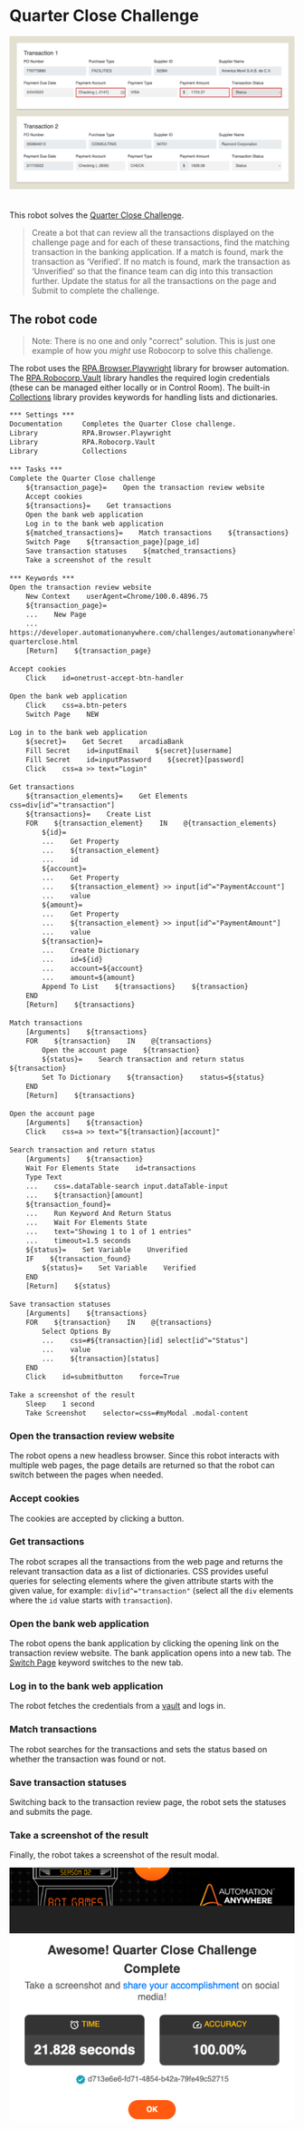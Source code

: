 # Quarter Close Challenge

<img src="images/transaction-review-website.png" style="margin-bottom:20px">

This robot solves the [Quarter Close Challenge](https://developer.automationanywhere.com/challenges/automationanywherelabs-quarterclose.html).

> Create a bot that can review all the transactions displayed on the challenge page and for each of these transactions, find the matching transaction in the banking application. If a match is found, mark the transaction as ‘Verified’. If no match is found, mark the transaction as ‘Unverified’ so that the finance team can dig into this transaction further. Update the status for all the transactions on the page and Submit to complete the challenge.

## The robot code

> Note: There is no one and only "correct" solution. This is just one example of how you _might_ use Robocorp to solve this challenge.

The robot uses the [RPA.Browser.Playwright](https://robocorp.com/docs/libraries/rpa-framework/rpa-browser-playwright) library for browser automation. The [RPA.Robocorp.Vault](https://robocorp.com/docs/libraries/rpa-framework/rpa-robocorp-vault) library handles the required login credentials (these can be managed either locally or in Control Room). The built-in [Collections](https://robocorp.com/docs/libraries/built-in/collections) library provides keywords for handling lists and dictionaries.

```robot
*** Settings ***
Documentation     Completes the Quarter Close challenge.
Library           RPA.Browser.Playwright
Library           RPA.Robocorp.Vault
Library           Collections

*** Tasks ***
Complete the Quarter Close challenge
    ${transaction_page}=    Open the transaction review website
    Accept cookies
    ${transactions}=    Get transactions
    Open the bank web application
    Log in to the bank web application
    ${matched_transactions}=    Match transactions    ${transactions}
    Switch Page    ${transaction_page}[page_id]
    Save transaction statuses    ${matched_transactions}
    Take a screenshot of the result

*** Keywords ***
Open the transaction review website
    New Context    userAgent=Chrome/100.0.4896.75
    ${transaction_page}=
    ...    New Page
    ...    https://developer.automationanywhere.com/challenges/automationanywherelabs-quarterclose.html
    [Return]    ${transaction_page}

Accept cookies
    Click    id=onetrust-accept-btn-handler

Open the bank web application
    Click    css=a.btn-peters
    Switch Page    NEW

Log in to the bank web application
    ${secret}=    Get Secret    arcadiaBank
    Fill Secret    id=inputEmail    ${secret}[username]
    Fill Secret    id=inputPassword    ${secret}[password]
    Click    css=a >> text="Login"

Get transactions
    ${transaction_elements}=    Get Elements    css=div[id^="transaction"]
    ${transactions}=    Create List
    FOR    ${transaction_element}    IN    @{transaction_elements}
        ${id}=
        ...    Get Property
        ...    ${transaction_element}
        ...    id
        ${account}=
        ...    Get Property
        ...    ${transaction_element} >> input[id^="PaymentAccount"]
        ...    value
        ${amount}=
        ...    Get Property
        ...    ${transaction_element} >> input[id^="PaymentAmount"]
        ...    value
        ${transaction}=
        ...    Create Dictionary
        ...    id=${id}
        ...    account=${account}
        ...    amount=${amount}
        Append To List    ${transactions}    ${transaction}
    END
    [Return]    ${transactions}

Match transactions
    [Arguments]    ${transactions}
    FOR    ${transaction}    IN    @{transactions}
        Open the account page    ${transaction}
        ${status}=    Search transaction and return status    ${transaction}
        Set To Dictionary    ${transaction}    status=${status}
    END
    [Return]    ${transactions}

Open the account page
    [Arguments]    ${transaction}
    Click    css=a >> text="${transaction}[account]"

Search transaction and return status
    [Arguments]    ${transaction}
    Wait For Elements State    id=transactions
    Type Text
    ...    css=.dataTable-search input.dataTable-input
    ...    ${transaction}[amount]
    ${transaction_found}=
    ...    Run Keyword And Return Status
    ...    Wait For Elements State
    ...    text="Showing 1 to 1 of 1 entries"
    ...    timeout=1.5 seconds
    ${status}=    Set Variable    Unverified
    IF    ${transaction_found}
        ${status}=    Set Variable    Verified
    END
    [Return]    ${status}

Save transaction statuses
    [Arguments]    ${transactions}
    FOR    ${transaction}    IN    @{transactions}
        Select Options By
        ...    css=#${transaction}[id] select[id^="Status"]
        ...    value
        ...    ${transaction}[status]
    END
    Click    id=submitbutton    force=True

Take a screenshot of the result
    Sleep    1 second
    Take Screenshot    selector=css=#myModal .modal-content
```

### Open the transaction review website

The robot opens a new headless browser. Since this robot interacts with multiple web pages, the page details are returned so that the robot can switch between the pages when needed.

### Accept cookies

The cookies are accepted by clicking a button.

### Get transactions

The robot scrapes all the transactions from the web page and returns the relevant transaction data as a list of dictionaries. CSS provides useful queries for selecting elements where the given attribute starts with the given value, for example: `div[id^="transaction"` (select all the `div` elements where the `id` value starts with `transaction`).

### Open the bank web application

The robot opens the bank application by clicking the opening link on the transaction review website. The bank application opens into a new tab. The [Switch Page](https://robocorp.com/docs/libraries/rpa-framework/rpa-browser-playwright/keywords#switch-page) keyword switches to the new tab.

### Log in to the bank web application

The robot fetches the credentials from a [vault](https://robocorp.com/docs/development-guide/variables-and-secrets/vault) and logs in.

### Match transactions

The robot searches for the transactions and sets the status based on whether the transaction was found or not.

### Save transaction statuses

Switching back to the transaction review page, the robot sets the statuses and submits the page.

### Take a screenshot of the result

Finally, the robot takes a screenshot of the result modal.

<img src="images/result.png" style="margin-bottom:20px">
